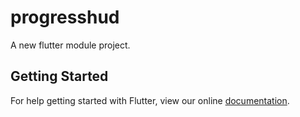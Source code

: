 # progresshud

A new flutter module project.

## Getting Started

For help getting started with Flutter, view our online
[documentation](https://flutter.dev/).
